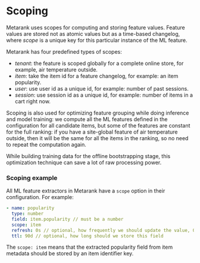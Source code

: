 # Scoping

Metarank uses scopes for computing and storing feature values. Feature values are stored not as atomic 
values but as a time-based changelog, where *scope* is a unique key for this particular 
instance of the ML feature. 

Metarank has four predefined types of scopes:

* *tenant*: the feature is scoped globally for a complete online store, for example, air temperature outside.
* *item*: take the item id for a feature changelog, for example: an item popularity.
* *user*: use user id as a unique id, for example: number of past sessions.
* *session*: use session id as a unique id, for example: number of items in a cart right now.

Scoping is also used for optimizing feature grouping while doing inference and model training: 
we compute all the ML features defined in the configuration for all candidate items, but some of the features are 
constant for the full ranking: if you have a site-global feature of air temperature outside, then it will be 
the same for all the items in the ranking, so no need to repeat the computation again.

While building training data for the offline bootstrapping stage, this optimization technique can save a lot of raw processing power.

### Scoping example

All ML feature extractors in Metarank have a `scope` option in their configuration. For example:

```yaml
- name: popularity
  type: number
  field: item.popularity // must be a number
  scope: item
  refresh: 0s // optional, how frequently we should update the value, 0s by default
  ttl: 90d // optional, how long should we store this field
```

The `scope: item` means that the extracted popularity field from item metadata should be stored by an item identifier key.